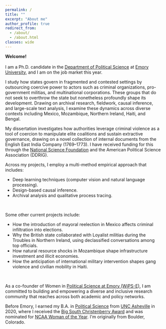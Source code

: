 ```yaml
---
permalink: /
title: ""
excerpt: "About me"
author_profile: true
redirect_from: 
  - /about/
  - /about.html
classes: wide
---
```



**Welcome!** <br /> <br /> I am a Ph.D. candidate in the [Department of Political Science](http://polisci.emory.edu/home/index.html) at [Emory University](https://www.emory.edu/home/index.html), and I am on the job market this year. <br />


I study how states govern in fragmented and contested settings by outsourcing coercive power to actors such as criminal organizations, pro-government militias, and multinational corporations. These groups that do not seek to overthrow the state but nonetheless profoundly shape its development. Drawing on archival research, fieldwork, causal inference, and large-scale text analysis, I examine these dynamics across diverse contexts including Mexico, Mozambique, Northern Ireland, Haiti, and Bengal.
<br /> 

My dissertation investigates how authorities leverage criminal violence as a tool of coercion to manipulate elite coalitions and sustain extractive governance, drawing on a novel collection of internal documents from the English East India Company (1769–1773). I have received funding for this through the [National Science Foundation](https://apsanet.org/programs/doctoral-dissertation-research-improvement-grants/) and the American Political Science Association (DDRIG).
<br /> 
     
Across my projects, I employ a multi-method empirical approach that includes:

- Deep learning techniques (computer vision and natural language processing).
- Design-based causal inference.
- Archival analysis and qualitative process tracing.
<br /> 

Some other current projects include:

- How the introduction of mayoral reelection in Mexico affects criminal infiltration into elections.
- Why the British state collaborated with Loyalist militias during the Troubles in Northern Ireland, using declassified conversations among top officials.
- How natural resource shocks in Mozambique shape infrastructure investment and illicit economies.
- How the anticipation of international military intervention shapes gang violence and civilian mobility in Haiti.
<br /> 

As a co-founder of Women in [Political Science at Emory (WiPS-E)](https://x.com/WomeninPSEmory), I am committed to building and empowering a diverse and inclusive research community that reaches across both academic and policy networks.
<br />

Before Emory, I earned my B.A. in [Political Science](https://politicalscience.unca.edu/) from [UNC Asheville](https://www.unca.edu/) in 2020, where I received the [Big South Christenberry Award](https://uncabulldogs.com/news/2020/5/20/womens-swimming-diving-adee-weller-receives-2020-big-south-christenberry-award.aspx) and was nominated for [NCAA Woman of the Year](https://www.ncaa.org/news/2020/7/14/ncaa-schools-announce-nominees-for-2020-ncaa-woman-of-the-year.aspx). I'm originally from Boulder, Colorado.

 
